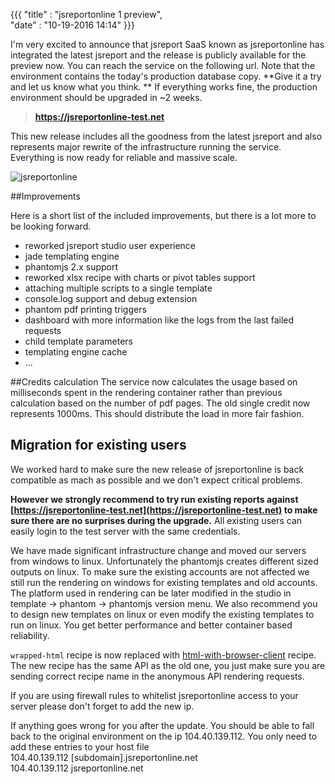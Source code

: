 ﻿{{{
    "title"    : "jsreportonline 1 preview",	   
    "date"     : "10-19-2016 14:14"	
}}}

I'm very excited to announce that jsreport SaaS known as jsreportonline has integrated the latest jsreport and the release is publicly available for the preview now. You can reach the service on the following url. Note that the environment contains the today's production database copy. **Give it a try and let us know what you think. ** If everything works fine, the production environment should be upgraded in ~2 weeks.

>**https://jsreportonline-test.net**

This new release includes all the goodness from the latest jsreport and also represents major rewrite of the infrastructure running the service. Everything is now ready for reliable and massive scale.

![jsreportonline](https://jsreport.net/blog/jo-1.png)

##Improvements

Here is a short list of the included improvements, but there is a lot more to be looking forward.

- reworked jsreport studio user experience
- jade templating engine
- phantomjs 2.x support
- reworked xlsx recipe with charts or pivot tables support
- attaching multiple scripts to a single template
- console.log support and debug extension
- phantom pdf printing triggers
- dashboard with more information like the logs from the last failed requests
- child template parameters
- templating engine cache
- ...

##Credits calculation
The service now calculates the usage based on milliseconds spent in the rendering container rather than previous calculation based on the number of pdf pages. The old single credit now represents 1000ms. This should distribute the load in more fair fashion. 

## <a name="migration"></a>Migration for existing users
We worked hard to make sure the new release of jsreportonline is back compatible as mach as possible and we don't expect critical problems. 

**However we strongly recommend to try run existing reports against [https://jsreportonline-test.net](https://jsreportonline-test.net) to make sure there are no surprises during the upgrade.** All existing users can easily login to the test server with the same credentials. 

We have made significant infrastructure change and moved our servers from windows to linux. Unfortunately the phantomjs creates different sized outputs on linux. To make sure the existing accounts are not affected we still run the rendering on windows for existing templates and old accounts. The platform used in rendering can be later modified in the studio in template -> phantom -> phantomjs version menu. We also recommend you to design new templates on linux or even modify the existing templates to run on linux. You get better performance and better container based reliability.

`wrapped-html` recipe is now replaced with [html-with-browser-client](https://jsreport.net/learn/html-with-browser-client) recipe. The new recipe has the same API as the old one, you just make sure you are sending correct recipe name in the anonymous API rendering requests.

If you are using firewall rules to whitelist jsreportonline access to your server please don't forget to add the new ip. 

If anything goes wrong for you after the update. You should be able to fall back to 
the original environment on the ip 104.40.139.112. You only need to add these entries to your host file    
104.40.139.112       [subdomain].jsreportonline.net    
104.40.139.112       jsreportonline.net





